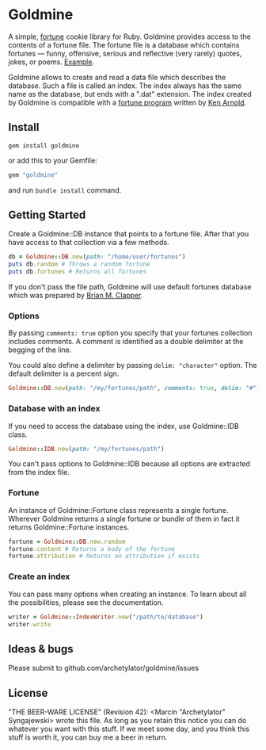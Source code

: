 # Goldmine

A simple, [fortune](http://en.wikipedia.org/wiki/Fortune_(Unix)) cookie library for Ruby.
Goldmine provides access to the contents of a fortune file. The fortune file is a database
which contains fortunes ― funny, offensive, serious and reflective (very rarely) quotes, jokes, or poems. [Example](github.com/archetylator/goldmine).

Goldmine allows to create and read a data file which describes the database.
Such a file is called an index. The index always has the same name as the database, but ends with a ".dat" extension. The index created by Goldmine is
compatible with a [fortune program](http://stuff.mit.edu/afs/sipb/project/freebsd/head/games/fortune/fortune/fortune.c) written by [Ken Arnold](http://en.wikipedia.org/wiki/Ken_Arnold).

Install
--------

```shell
gem install goldmine
```
or add this to your Gemfile:

```ruby
gem "goldmine"
```
and run `bundle install` command.

Getting Started
----------------

Create a Goldmine::DB instance that points to a fortune file. After that you have access to that collection via a few methods.

```ruby
db = Goldmine::DB.new(path: "/home/user/fortunes")
puts db.random # Throws a random fortune
puts db.fortunes # Returns all fortunes
```

If you don't pass the file path, Goldmine will use default fortunes database which was prepared by [Brian M. Clapper](https://github.com/bmc/fortunes/).

### Options

By passing `comments: true` option you specify that your fortunes collection includes comments. A comment is identified as a double delimiter at the begging of the line.

You could also define a delimiter by passing `delim: "character"` option. The default delimiter is a percent sign.

```ruby
Goldmine::DB.new(path: "/my/fortunes/path", comments: true, delim: "#")
```

### Database with an index

If you need to access the database using the index, use Goldmine::IDB class.

```ruby
Goldmine::IDB.new(path: "/my/fortunes/path")
```

You can't pass options to Goldmine::IDB because all options are extracted from the index file.

### Fortune

An instance of Goldmine::Fortune class represents a single fortune. Wherever Goldmine returns a single fortune or bundle of them in fact it returns Goldmine::Fortune instances.

```ruby
fortune = Goldmine::DB.new.random
fortune.content # Returns a body of the fortune
fortune.attribution # Returns an attribution if exists
```

### Create an index

You can pass many options when creating an instance. To learn about all the possibilities, please see the documentation.

```ruby
writer = Goldmine::IndexWriter.new("/path/to/database")
writer.write
```

Ideas & bugs
-------

Please submit to github.com/archetylator/goldmine/issues

License
-------

"THE BEER-WARE LICENSE" (Revision 42):
<Marcin "Archetylator" Syngajewski> wrote this file. As long as you retain this notice you
can do whatever you want with this stuff. If we meet some day, and you think
this stuff is worth it, you can buy me a beer in return.